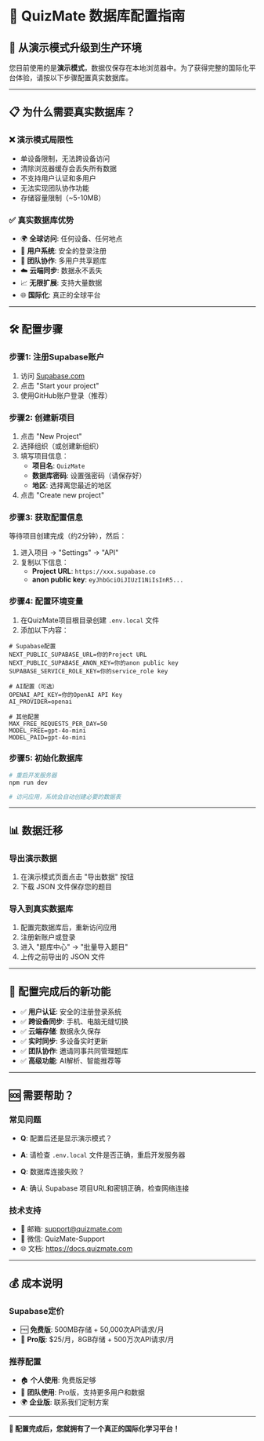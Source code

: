 # 🚀 QuizMate 数据库配置指南

## 🎯 从演示模式升级到生产环境

您目前使用的是**演示模式**，数据仅保存在本地浏览器中。为了获得完整的国际化平台体验，请按以下步骤配置真实数据库。

---

## 📋 **为什么需要真实数据库？**

### ❌ **演示模式局限性**
- 单设备限制，无法跨设备访问
- 清除浏览器缓存会丢失所有数据
- 不支持用户认证和多用户
- 无法实现团队协作功能
- 存储容量限制（~5-10MB）

### ✅ **真实数据库优势**
- 🌍 **全球访问**: 任何设备、任何地点
- 🔐 **用户系统**: 安全的登录注册
- 👥 **团队协作**: 多用户共享题库
- ☁️ **云端同步**: 数据永不丢失
- 📈 **无限扩展**: 支持大量数据
- 🌐 **国际化**: 真正的全球平台

---

## 🛠️ **配置步骤**

### **步骤1: 注册Supabase账户**
1. 访问 [Supabase.com](https://supabase.com)
2. 点击 "Start your project" 
3. 使用GitHub账户登录（推荐）

### **步骤2: 创建新项目**
1. 点击 "New Project"
2. 选择组织（或创建新组织）
3. 填写项目信息：
   - **项目名**: `QuizMate`
   - **数据库密码**: 设置强密码（请保存好）
   - **地区**: 选择离您最近的地区
4. 点击 "Create new project"

### **步骤3: 获取配置信息**
等待项目创建完成（约2分钟），然后：

1. 进入项目 → "Settings" → "API"
2. 复制以下信息：
   - **Project URL**: `https://xxx.supabase.co`
   - **anon public key**: `eyJhbGciOiJIUzI1NiIsInR5...`

### **步骤4: 配置环境变量**
1. 在QuizMate项目根目录创建 `.env.local` 文件
2. 添加以下内容：

```env
# Supabase配置
NEXT_PUBLIC_SUPABASE_URL=你的Project URL
NEXT_PUBLIC_SUPABASE_ANON_KEY=你的anon public key
SUPABASE_SERVICE_ROLE_KEY=你的service_role key

# AI配置（可选）
OPENAI_API_KEY=你的OpenAI API Key
AI_PROVIDER=openai

# 其他配置
MAX_FREE_REQUESTS_PER_DAY=50
MODEL_FREE=gpt-4o-mini
MODEL_PAID=gpt-4o-mini
```

### **步骤5: 初始化数据库**
```bash
# 重启开发服务器
npm run dev

# 访问应用，系统会自动创建必要的数据表
```

---

## 📊 **数据迁移**

### **导出演示数据**
1. 在演示模式页面点击 "导出数据" 按钮
2. 下载 JSON 文件保存您的题目

### **导入到真实数据库**
1. 配置完数据库后，重新访问应用
2. 注册新账户或登录
3. 进入 "题库中心" → "批量导入题目"
4. 上传之前导出的 JSON 文件

---

## 🌟 **配置完成后的新功能**

- ✅ **用户认证**: 安全的注册登录系统
- ✅ **跨设备同步**: 手机、电脑无缝切换
- ✅ **云端存储**: 数据永久保存
- ✅ **实时同步**: 多设备实时更新
- ✅ **团队协作**: 邀请同事共同管理题库
- ✅ **高级功能**: AI解析、智能推荐等

---

## 🆘 **需要帮助？**

### **常见问题**
- **Q**: 配置后还是显示演示模式？
- **A**: 请检查 `.env.local` 文件是否正确，重启开发服务器

- **Q**: 数据库连接失败？
- **A**: 确认 Supabase 项目URL和密钥正确，检查网络连接

### **技术支持**
- 📧 邮箱: support@quizmate.com
- 📱 微信: QuizMate-Support
- 🌐 文档: https://docs.quizmate.com

---

## 💰 **成本说明**

### **Supabase定价**
- 🆓 **免费版**: 500MB存储 + 50,000次API请求/月
- 💼 **Pro版**: $25/月，8GB存储 + 500万次API请求/月

### **推荐配置**
- 🏠 **个人使用**: 免费版足够
- 🏢 **团队使用**: Pro版，支持更多用户和数据
- 🌍 **企业版**: 联系我们定制方案

---

**🎉 配置完成后，您就拥有了一个真正的国际化学习平台！**